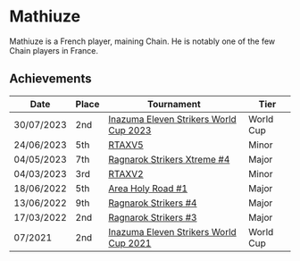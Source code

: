 # Mathiuze

Mathiuze is a French player, maining Chain. He is notably one of the few
Chain players in France.

## Achievements

| Date | Place | Tournament | Tier |
| - | - | - | - |
| 30/07/2023 | 2nd | [Inazuma Eleven Strikers World Cup 2023](/inapedia/tournaments/worldcup23.md) | World Cup |
| 24/06/2023 | 5th | [RTAXV5](/inapedia/tournaments/rtaxv/rtaxv5.md) | Minor |
| 04/05/2023 | 7th | [Ragnarok Strikers Xtreme #4](/inapedia/tournaments/ragna/ragnax4.md) | Major |
| 04/03/2023 | 3rd | [RTAXV2](/inapedia/tournaments/rtaxv/rtaxv2.md) | Minor |
| 18/06/2022 | 5th | [Area Holy Road #1](/inapedia/tournaments/misc/holyroad1.md) | Major |
| 13/06/2022 | 9th | [Ragnarok Strikers #4](/inapedia/tournaments/ragna/ragna4.md) | Major |
| 17/03/2022 | 2nd | [Ragnarok Strikers #3](/inapedia/tournaments/ragna/ragna3.md) | Major |
| 07/2021 | 2nd | [Inazuma Eleven Strikers World Cup 2021](/inapedia/tournaments/worldcup21.md) | World Cup |
